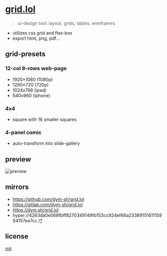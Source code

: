 # [grid.lol](https://grid.lol)

> ui-design tool: layout, grids, tables, wireframes

- utilizes css grid and flex-box
- export html, png, pdf...


## grid-presets

### 12-col 8-rows web-page
- 1920×1080 (1080p)
- 1280×720 (720p)
- 1024x768 (ipad)
- 640x960 (iphone)

### 4x4
- square with 16 smaller squares

### 4-panel comic
- auto-transform into slide-gallery


## preview
![preview](preview.png)


## mirrors
- https://github.com/dym-sh/grid.lol
- https://gitlab.com/dym-sh/grid.lol
- https://dym.sh/grid.lol
- hyper://4263da0e068fbff8270349149fb153cc924ef66a2338915161115984157ea7cc /[?](https://beakerbrowser.com)


## license
[mit](license)
